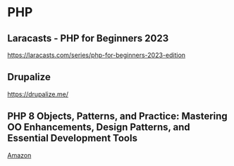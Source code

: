 # PHP

## Laracasts - PHP for Beginners 2023

https://laracasts.com/series/php-for-beginners-2023-edition

## Drupalize

https://drupalize.me/

## PHP 8 Objects, Patterns, and Practice: Mastering OO Enhancements, Design Patterns, and Essential Development Tools

[Amazon](https://www.amazon.com/PHP-Objects-Patterns-Practice-Enhancements/dp/1484267907)
